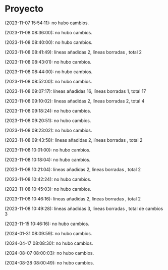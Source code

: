 # Proyecto 

(2023-11-07 15:54:11): no hubo cambios.

(2023-11-08 08:36:00): no hubo cambios.

(2023-11-08 08:40:00): no hubo cambios.

(2023-11-08 08:41:49): líneas añadidas 2, líneas borradas , total 2

(2023-11-08 08:43:01): no hubo cambios.

(2023-11-08 08:44:00): no hubo cambios.

(2023-11-08 08:52:00): no hubo cambios.

(2023-11-08 09:07:17): líneas añadidas 16, líneas borradas 1, total 17

(2023-11-08 09:10:02): líneas añadidas 2, líneas borradas 2, total 4

(2023-11-08 09:18:24): no hubo cambios.

(2023-11-08 09:20:51): no hubo cambios.

(2023-11-08 09:23:02): no hubo cambios.

(2023-11-08 09:43:58): líneas añadidas 2, líneas borradas , total 2

(2023-11-08 10:01:00): no hubo cambios.

(2023-11-08 10:18:04): no hubo cambios.

(2023-11-08 10:21:04): líneas añadidas 2, líneas borradas , total 2

(2023-11-08 10:42:24): no hubo cambios.

(2023-11-08 10:45:03): no hubo cambios.

(2023-11-08 10:46:16): líneas añadidas 2, líneas borradas , total 2

(2023-11-08 10:49:28): líneas añadidas 3, líneas borradas , total de cambios 3

(2023-11-15 10:46:16): no hubo cambios.

(2024-01-31 08:09:59): no hubo cambios.

(2024-04-17 08:08:30): no hubo cambios.

(2024-08-07 08:00:03): no hubo cambios.

(2024-08-28 08:00:49): no hubo cambios.
